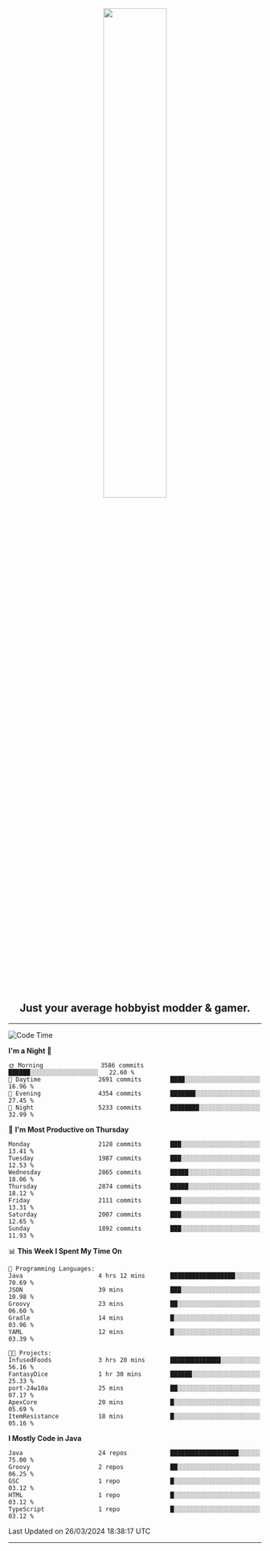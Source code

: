<div align="center">
  <a href="https://apexmodder.xyz/"><img width="50%" height="50%" src="https://i.imgur.com/pc4HkGz.png"></a>
</div>
<h2 align="center">Just your average hobbyist modder & gamer.</h2>

---

<!--START_SECTION:waka-->
![Code Time](http://img.shields.io/badge/Code%20Time-931%20hrs%2041%20mins-blue)

**I'm a Night 🦉** 

```text
🌞 Morning                3586 commits        ██████░░░░░░░░░░░░░░░░░░░   22.60 % 
🌆 Daytime                2691 commits        ████░░░░░░░░░░░░░░░░░░░░░   16.96 % 
🌃 Evening                4354 commits        ███████░░░░░░░░░░░░░░░░░░   27.45 % 
🌙 Night                  5233 commits        ████████░░░░░░░░░░░░░░░░░   32.99 % 
```
📅 **I'm Most Productive on Thursday** 

```text
Monday                   2128 commits        ███░░░░░░░░░░░░░░░░░░░░░░   13.41 % 
Tuesday                  1987 commits        ███░░░░░░░░░░░░░░░░░░░░░░   12.53 % 
Wednesday                2865 commits        █████░░░░░░░░░░░░░░░░░░░░   18.06 % 
Thursday                 2874 commits        █████░░░░░░░░░░░░░░░░░░░░   18.12 % 
Friday                   2111 commits        ███░░░░░░░░░░░░░░░░░░░░░░   13.31 % 
Saturday                 2007 commits        ███░░░░░░░░░░░░░░░░░░░░░░   12.65 % 
Sunday                   1892 commits        ███░░░░░░░░░░░░░░░░░░░░░░   11.93 % 
```


📊 **This Week I Spent My Time On** 

```text
💬 Programming Languages: 
Java                     4 hrs 12 mins       ██████████████████░░░░░░░   70.69 % 
JSON                     39 mins             ███░░░░░░░░░░░░░░░░░░░░░░   10.98 % 
Groovy                   23 mins             ██░░░░░░░░░░░░░░░░░░░░░░░   06.60 % 
Gradle                   14 mins             █░░░░░░░░░░░░░░░░░░░░░░░░   03.96 % 
YAML                     12 mins             █░░░░░░░░░░░░░░░░░░░░░░░░   03.39 % 

🐱‍💻 Projects: 
InfusedFoods             3 hrs 20 mins       ██████████████░░░░░░░░░░░   56.16 % 
FantasyDice              1 hr 30 mins        ██████░░░░░░░░░░░░░░░░░░░   25.33 % 
port-24w10a              25 mins             ██░░░░░░░░░░░░░░░░░░░░░░░   07.17 % 
ApexCore                 20 mins             █░░░░░░░░░░░░░░░░░░░░░░░░   05.69 % 
ItemResistance           18 mins             █░░░░░░░░░░░░░░░░░░░░░░░░   05.16 % 
```

**I Mostly Code in Java** 

```text
Java                     24 repos            ███████████████████░░░░░░   75.00 % 
Groovy                   2 repos             ██░░░░░░░░░░░░░░░░░░░░░░░   06.25 % 
GSC                      1 repo              █░░░░░░░░░░░░░░░░░░░░░░░░   03.12 % 
HTML                     1 repo              █░░░░░░░░░░░░░░░░░░░░░░░░   03.12 % 
TypeScript               1 repo              █░░░░░░░░░░░░░░░░░░░░░░░░   03.12 % 
```




 Last Updated on 26/03/2024 18:38:17 UTC
<!--END_SECTION:waka-->

---
